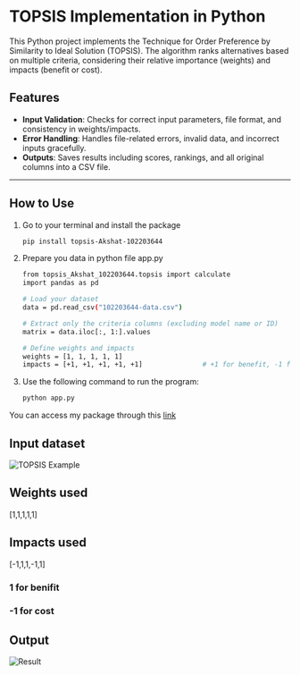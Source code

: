 # TOPSIS Implementation in Python

This Python project implements the Technique for Order Preference by Similarity to Ideal Solution (TOPSIS). The algorithm ranks alternatives based on multiple criteria, considering their relative importance (weights) and impacts (benefit or cost).

## Features

- **Input Validation**: Checks for correct input parameters, file format, and consistency in weights/impacts.
- **Error Handling**: Handles file-related errors, invalid data, and incorrect inputs gracefully.
- **Outputs**: Saves results including scores, rankings, and all original columns into a CSV file.

---

## How to Use

1. Go to your terminal and install the package
   ```bash
   pip install topsis-Akshat-102203644
2. Prepare you data in python file app.py
   ```bash
   from topsis_Akshat_102203644.topsis import calculate
   import pandas as pd

   # Load your dataset
   data = pd.read_csv("102203644-data.csv")

   # Extract only the criteria columns (excluding model name or ID)
   matrix = data.iloc[:, 1:].values

   # Define weights and impacts
   weights = [1, 1, 1, 1, 1]                    
   impacts = [+1, +1, +1, +1, +1]               # +1 for benefit, -1 for cost

3. Use the following command to run the program:
   ```bash
   python app.py
You can access my package through this [link](https://pypi.org/project/topsis-Akshat-102203644/#description)


## Input dataset
![TOPSIS Example](images/ss1.png)

## Weights used
[1,1,1,1,1]

## Impacts used
[-1,1,1,-1,1]
### 1 for benifit
### -1 for cost

## Output
![Result](images/ss2.png)
